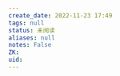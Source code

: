 ```yaml
---
create_date: 2022-11-23 17:49
tags: null
status: 未阅读 
aliases: null
notes: False
ZK: 
uid: 
---
```



